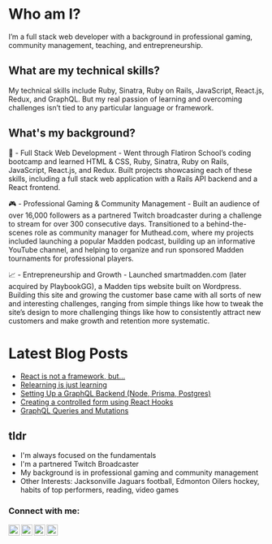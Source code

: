 # Who am I?

I’m a full stack web developer with a background in professional gaming, community management, teaching, and entrepreneurship.

## What are my technical skills?

My technical skills include Ruby, Sinatra, Ruby on Rails, JavaScript, React.js, Redux, and GraphQL. But my real passion of learning and overcoming challenges isn’t tied to any particular language or framework.

## What's my background?

🧐 - Full Stack Web Development - Went through Flatiron School’s coding bootcamp and learned HTML & CSS, Ruby, Sinatra, Ruby on Rails, JavaScript, React.js, and Redux. Built projects showcasing each of these skills, including a full stack web application with a Rails API backend and a React frontend.

🎮 - Professional Gaming & Community Management - Built an audience of over 16,000 followers as a partnered Twitch broadcaster during a challenge to stream for over 300 consecutive days. Transitioned to a behind-the-scenes role as community manager for Muthead.com, where my projects included launching a popular Madden podcast, building up an informative YouTube channel, and helping to organize and run sponsored Madden tournaments for professional players.

📈 - Entrepreneurship and Growth - Launched smartmadden.com (later acquired by PlaybookGG), a Madden tips website built on Wordpress. Building this site and growing the customer base came with all sorts of new and interesting challenges, ranging from simple things like how to tweak the site’s design to more challenging things like how to consistently attract new customers and make growth and retention more systematic.

# Latest Blog Posts

<!-- BLOG-POST-LIST:START -->
- [React is not a framework, but…](https://stuart-hahn.github.io/react_is_not_a_framework_but)
- [Relearning is just learning](https://stuart-hahn.github.io/relearning_is_just_learning)
- [Setting Up a GraphQL Backend (Node, Prisma, Postgres)](https://stuart-hahn.github.io/setting_up_a_graphql_backend_node_prisma_postgres)
- [Creating a controlled form using React Hooks](https://stuart-hahn.github.io/creating_a_controlled_form_using_react_hooks)
- [GraphQL Queries and Mutations](https://stuart-hahn.github.io/graphql_queries_and_mutations)
<!-- BLOG-POST-LIST:END -->

## tldr

- I'm always focused on the fundamentals
- I'm a partnered Twitch Broadcaster
- My background is in professional gaming and community management
- Other Interests: Jacksonville Jaguars football, Edmonton Oilers hockey, habits of top performers, reading, video games

### Connect with me:

[<img align="left" alt="codeSTACKr | LinkedIn" width="22px" src="https://cdn.jsdelivr.net/npm/simple-icons@v3/icons/linkedin.svg" />][linkedin]
[<img align="left" alt="Stuart Hahn | YouTube" width="22px" src="https://cdn.jsdelivr.net/npm/simple-icons@v3/icons/youtube.svg" />][youtube]
[<img align="left" alt="slumpcitytv | Twitter" width="22px" src="https://cdn.jsdelivr.net/npm/simple-icons@v3/icons/twitter.svg" />][twitter]
[<img align="left" alt="slumpcitytv | Twitter" width="22px" src="https://cdn.jsdelivr.net/npm/simple-icons@v3/icons/twitch.svg" />][twitch]

<br />

[twitter]: https://twitter.com/slumpcitytv
[youtube]: https://youtube.com/channel/UCAScs3bE-RCtJAv5B_FZQ4w
[linkedin]: https://www.linkedin.com/in/stuart-a-hahn/
[twitch]: https://www.twitch.tv/slumpcity
